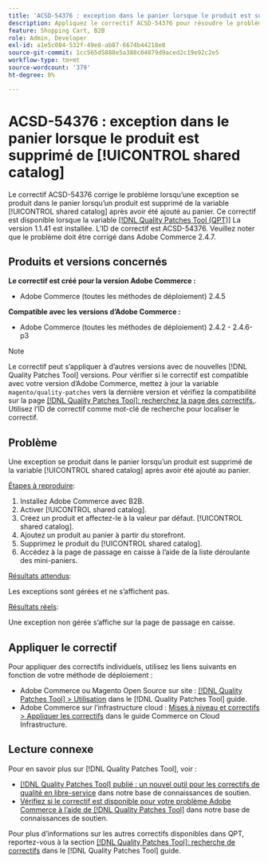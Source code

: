 ```yaml
---
title: 'ACSD-54376 : exception dans le panier lorsque le produit est supprimé de [!UICONTROL shared catalog]'
description: Appliquez le correctif ACSD-54376 pour résoudre le problème d’Adobe Commerce lorsqu’une exception se produit dans le panier lorsqu’un produit est supprimé du [!UICONTROL shared catalog] après avoir été ajouté au panier.
feature: Shopping Cart, B2B
role: Admin, Developer
exl-id: a1e5c084-532f-49e8-ab87-6674b44218e8
source-git-commit: 1cc565d5888e5a380c04879d9aced2c19e92c2e5
workflow-type: tm+mt
source-wordcount: '379'
ht-degree: 0%

---
```


# ACSD-54376 : exception dans le panier lorsque le produit est supprimé de [!UICONTROL shared catalog]

Le correctif ACSD-54376 corrige le problème lorsqu’une exception se produit dans le panier lorsqu’un produit est supprimé de la variable [!UICONTROL shared catalog] après avoir été ajouté au panier. Ce correctif est disponible lorsque la variable [[!DNL Quality Patches Tool (QPT)]](/help/announcements/adobe-commerce-announcements/magento-quality-patches-released-new-tool-to-self-serve-quality-patches.md) La version 1.1.41 est installée. L’ID de correctif est ACSD-54376. Veuillez noter que le problème doit être corrigé dans Adobe Commerce 2.4.7.

## Produits et versions concernés

**Le correctif est créé pour la version Adobe Commerce :**

* Adobe Commerce (toutes les méthodes de déploiement) 2.4.5

**Compatible avec les versions d’Adobe Commerce :**

* Adobe Commerce (toutes les méthodes de déploiement) 2.4.2 - 2.4.6-p3

>[!NOTE]
>
>Le correctif peut s’appliquer à d’autres versions avec de nouvelles [!DNL Quality Patches Tool] versions. Pour vérifier si le correctif est compatible avec votre version d’Adobe Commerce, mettez à jour la variable `magento/quality-patches` vers la dernière version et vérifiez la compatibilité sur la page [[!DNL Quality Patches Tool]: recherchez la page des correctifs.](https://experienceleague.adobe.com/tools/commerce-quality-patches/index.html). Utilisez l’ID de correctif comme mot-clé de recherche pour localiser le correctif.

## Problème

Une exception se produit dans le panier lorsqu’un produit est supprimé de la variable [!UICONTROL shared catalog] après avoir été ajouté au panier.

<u>Étapes à reproduire</u>:

1. Installez Adobe Commerce avec B2B.
1. Activer [!UICONTROL shared catalog].
1. Créez un produit et affectez-le à la valeur par défaut. [!UICONTROL shared catalog].
1. Ajoutez un produit au panier à partir du storefront.
1. Supprimez le produit du [!UICONTROL shared catalog].
1. Accédez à la page de passage en caisse à l’aide de la liste déroulante des mini-paniers.

<u>Résultats attendus</u>:

Les exceptions sont gérées et ne s’affichent pas.

<u>Résultats réels</u>:

Une exception non gérée s’affiche sur la page de passage en caisse.

## Appliquer le correctif

Pour appliquer des correctifs individuels, utilisez les liens suivants en fonction de votre méthode de déploiement :

* Adobe Commerce ou Magento Open Source sur site : [[!DNL Quality Patches Tool] > Utilisation](https://experienceleague.adobe.com/docs/commerce-operations/tools/quality-patches-tool/usage.html) dans le [!DNL Quality Patches Tool] guide.
* Adobe Commerce sur l’infrastructure cloud : [Mises à niveau et correctifs > Appliquer les correctifs](https://experienceleague.adobe.com/docs/commerce-cloud-service/user-guide/develop/upgrade/apply-patches.html) dans le guide Commerce on Cloud Infrastructure.

## Lecture connexe

Pour en savoir plus sur [!DNL Quality Patches Tool], voir :

* [[!DNL Quality Patches Tool] publié : un nouvel outil pour les correctifs de qualité en libre-service](/help/announcements/adobe-commerce-announcements/magento-quality-patches-released-new-tool-to-self-serve-quality-patches.md) dans notre base de connaissances de soutien.
* [Vérifiez si le correctif est disponible pour votre problème Adobe Commerce à l’aide de [!DNL Quality Patches Tool]](/help/support-tools/patches-available-in-qpt-tool/check-patch-for-magento-issue-with-magento-quality-patches.md) dans notre base de connaissances de soutien.

Pour plus d’informations sur les autres correctifs disponibles dans QPT, reportez-vous à la section [[!DNL Quality Patches Tool]: recherche de correctifs](https://experienceleague.adobe.com/tools/commerce-quality-patches/index.html) dans le [!DNL Quality Patches Tool] guide.
